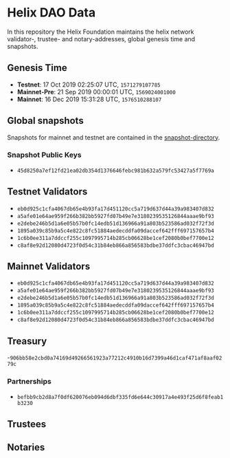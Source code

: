 # Helix DAO Data

In this repository the Helix Foundation maintains the helix network validator-, trustee- and notary-addresses, global genesis time and snapshots.

## Genesis Time

- **Testnet**: 17 Oct 2019 02:25:07 UTC, `1571279107785`
- **Mainnet-Pre**: 21 Sep 2019 00:00:01 UTC,  `1569024001000`
- **Mainnet**: 16 Dec 2019 15:31:28 UTC, `1576510288107`

## Global snapshots

Snapshots for mainnet and testnet are contained in the [snapshot-directory](https://github.com/HelixNetwork/helix-dao-data/tree/master/snapshots).

### Snapshot Public Keys

- `45d8250a7ef12fd21ea02db354d1376646febc981b632a579fc53427a5f7769a`

## Testnet Validators

- `eb0d925c1cfa4067db65e4b93fa17d451120cc5a719d637d44a39a983407d832`
- `a5afe01e64ae959f266b382bb5927fd07b49e7e3180239535126844aaae9bf93`
- `e2debe246b5d1a6e05b57b0fc14edb51d136966a91a803b523586ad032f72f3d`
- `1895a039c85b9a5c4e822c8fc51884aedecddfa09daccef642fff697157657b4`
- `1c6b0ee311a7ddccf255c1097995714b285cb06628be1cef2080b0bef7700e12`
- `c8af8e92d12080d4723f0d54c31b84eb866a856583bdbe37ddfc3cbac46947bd`

## Mainnet Validators

- `eb0d925c1cfa4067db65e4b93fa17d451120cc5a719d637d44a39a983407d832`
- `a5afe01e64ae959f266b382bb5927fd07b49e7e3180239535126844aaae9bf93`
- `e2debe246b5d1a6e05b57b0fc14edb51d136966a91a803b523586ad032f72f3d`
- `1895a039c85b9a5c4e822c8fc51884aedecddfa09daccef642fff697157657b4`
- `1c6b0ee311a7ddccf255c1097995714b285cb06628be1cef2080b0bef7700e12`
- `c8af8e92d12080d4723f0d54c31b84eb866a856583bdbe37ddfc3cbac46947bd`

## Treasury
-`906bb58e2cbd0a74169d49266561923a77212c4910b16d7399a46d1caf471af8aaf0279c`

### Partnerships
- `befbb9cb2d8a7f0df620076eb094d6dbf335fd6e644c30917a4e493f25d6f8feab1b3230`

## Trustees

## Notaries

